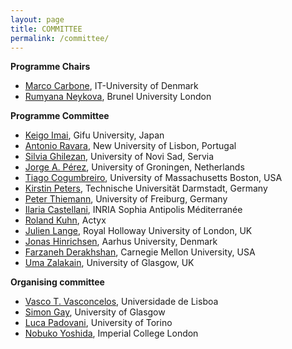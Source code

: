 ```yaml
---
layout: page
title: COMMITTEE
permalink: /committee/
---
```


**Programme Chairs**

- [Marco Carbone](http://www.itu.dk/~maca/), IT-University of Denmark
- [Rumyana Neykova](https://www.brunel.ac.uk/people/rumyana-neykova), Brunel University London

**Programme Committee**

- [Keigo Imai](https://keigoimai.info/), Gifu University, Japan
- [Antonio Ravara](http://ctp.di.fct.unl.pt/~aravara/), New University of Lisbon, Portugal
- [Silvia Ghilezan](http://imft.ftn.uns.ac.rs/~silvia/Main), University of Novi Sad, Servia
- [Jorge A. Pérez](https://www.jperez.nl/), University of Groningen, Netherlands
- [Tiago Cogumbreiro](https://cogumbreiro.github.io/), University of Massachusetts Boston, USA
- [Kirstin Peters](https://www.informatik.tu-darmstadt.de/fb20/organisation_fb20/professuren_und_gruppenleitungen/fb20professuren_und_gruppenleitungen_detailseite_84096.en.jsp), Technische Universität Darmstadt, Germany
- [Peter Thiemann](http://www2.informatik.uni-freiburg.de/~thiemann/), University of Freiburg, Germany
- [Ilaria Castellani](http://www-sop.inria.fr/members/Ilaria.Castellani/), INRIA Sophia Antipolis Méditerranée
- [Roland Kuhn](https://rolandkuhn.com/), Actyx
- [Julien Lange](https://pure.royalholloway.ac.uk/portal/en/persons/julien-lange(55a85423-9481-4565-9339-224891092d5e).html), Royal Holloway University of London, UK
- [Jonas Hinrichsen](https://pure.au.dk/portal/en/persons/jonas-kastberg-hinrichsen(47107d73-8750-4515-ba0f-33c7ba993099).html), Aarhus University, Denmark
- [Farzaneh Derakhshan](https://www.andrew.cmu.edu/user/fderakhs/), Carnegie Mellon University, USA
- [Uma Zalakain](https://umazalakain.info/), University of Glasgow, UK

**Organising committee**

- [Vasco T. Vasconcelos](https://www.di.fc.ul.pt/~vv/), Universidade de Lisboa
- [Simon Gay](http://www.dcs.gla.ac.uk/~simon/), University of Glasgow
- [Luca Padovani](http://www.di.unito.it/~padovani/), University of Torino
- [Nobuko Yoshida](http://mrg.doc.ic.ac.uk/people/nobuko-yoshida/), Imperial College London


